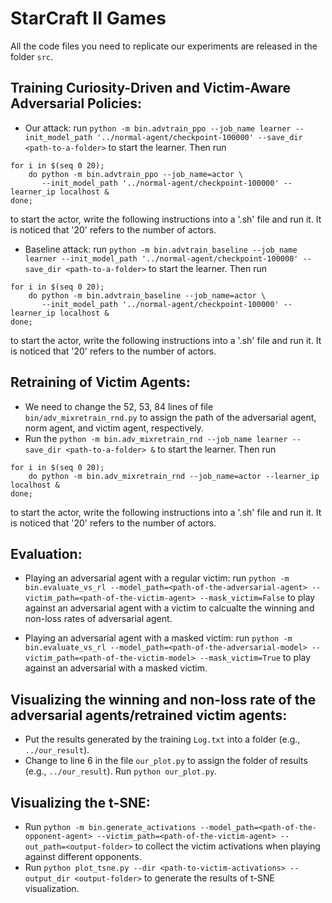 # StarCraft II Games

All the code files you need to replicate our experiments are released in the folder ```src```.

## Training Curiosity-Driven and Victim-Aware Adversarial Policies:

- Our attack: run ```python -m bin.advtrain_ppo --job_name learner --init_model_path '../normal-agent/checkpoint-100000' --save_dir <path-to-a-folder>``` to start the learner. Then run 
```
for i in $(seq 0 20); 
    do python -m bin.advtrain_ppo --job_name=actor \
       --init_model_path '../normal-agent/checkpoint-100000' --learner_ip localhost & 
done;
```
to start the actor, write the following instructions into a '.sh' file and run it. It is noticed that '20' refers to the number of actors.

- Baseline attack: run ```python -m bin.advtrain_baseline --job_name learner --init_model_path '../normal-agent/checkpoint-100000' --save_dir <path-to-a-folder>``` to start the learner. Then run 
```
for i in $(seq 0 20); 
    do python -m bin.advtrain_baseline --job_name=actor \
       --init_model_path '../normal-agent/checkpoint-100000' --learner_ip localhost & 
done;
```
to start the actor, write the following instructions into a '.sh' file and run it. It is noticed that '20' refers to the number of actors.

## Retraining of Victim Agents:
- We need to change the 52, 53, 84 lines of file ```bin/adv_mixretrain_rnd.py``` to assign the path of the adversarial agent, norm agent, and victim agent, respectively. 
- Run the ```python -m bin.adv_mixretrain_rnd --job_name learner --save_dir <path-to-a-folder> &``` to start the learner. Then run 
```
for i in $(seq 0 20); 
    do python -m bin.adv_mixretrain_rnd --job_name=actor --learner_ip localhost & 
done;
```
to start the actor, write the following instructions into a '.sh' file and run it. It is noticed that '20' refers to the number of actors.

## Evaluation:
- Playing an adversarial agent with a regular victim: run ```python -m bin.evaluate_vs_rl --model_path=<path-of-the-adversarial-agent> --victim_path=<path-of-the-victim-agent> --mask_victim=False``` to play against an adversarial agent with a victim to calcualte the winning and non-loss rates of adversarial agent.

- Playing an adversarial agent with a masked victim: run ```python -m bin.evaluate_vs_rl --model_path=<path-of-the-adversarial-model> --victim_path=<path-of-the-victim-model> --mask_victim=True``` to play against an adversarial with a masked victim.

## Visualizing the winning and non-loss rate of the adversarial agents/retrained victim agents:
- Put the results generated by the training ```Log.txt``` into a folder (e.g., ```../our_result```). 
- Change to line 6 in the file ```our_plot.py``` to assign the folder of results (e.g., ```../our_result```). Run ```python our_plot.py```.

## Visualizing the t-SNE:
- Run ```python -m bin.generate_activations --model_path=<path-of-the-opponent-agent> --victim_path=<path-of-the-victim-agent> --out_path=<output-folder>``` to collect the victim activations when playing against different opponents.
- Run ```python plot_tsne.py --dir <path-to-victim-activations> --output_dir <output-folder>``` to generate the results of t-SNE visualization.
